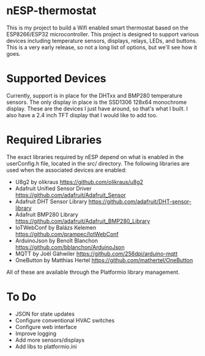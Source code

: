 # nESP-thermostat

This is my project to build a Wifi enabled smart thermostat based on the ESP8266/ESP32 microcontroller. This project is designed to support various devices including temperature sensors, displays, relays, LEDs, and buttons. This is a very early release, so not a long list of options, but we'll see how it goes.

# Supported Devices

Currently, support is in place for the DHTxx and BMP280 temperature sensors. The only display in place is the SSD1306 128x64 monochrome display. These are the devices I just have around, so that's what I built. I also have a 2.4 inch TFT display that I would like to add too.

# Required Libraries

The exact libraries required by nESP depend on what is enabled in the userConfig.h file, located in the src/ directory. The following libraries are used when the associated devices are enabled:

  - U8g2 by olikraus                    https://github.com/olikraus/u8g2
  - Adafruit Unified Sensor Driver      https://github.com/adafruit/Adafruit_Sensor
  - Adafruit DHT Sensor Library         https://github.com/adafruit/DHT-sensor-library
  - Adafruit BMP280 Library             https://github.com/adafruit/Adafruit_BMP280_Library
  - IoTWebConf by Balázs Kelemen        https://github.com/prampec/IotWebConf
  - ArduinoJson by Benoît Blanchon      https://github.com/bblanchon/ArduinoJson
  - MQTT by Joël Gähwiler               https://github.com/256dpi/arduino-mqtt
  - OneButton by Matthias Hertel        https://github.com/mathertel/OneButton
  
All of these are available through the Platformio library management.

# To Do

  - JSON for state updates
  - Configure conventional HVAC switches
  - Configure web interface
  - Improve logging
  - Add more sensors/displays
  - Add libs to platformio.ini
